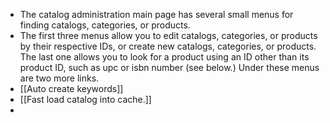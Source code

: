 - The catalog administration main page has several small menus for finding catalogs, categories, or products.
- The first three menus allow you to edit catalogs, categories, or products by their respective IDs, or create new catalogs, categories, or products.
  The last one allows you to look for a product using an ID other than its product ID, such as upc or isbn number (see below.)
  Under these menus are two more links.
- [[Auto create keywords]]
- [[Fast load catalog into cache.]]
-
